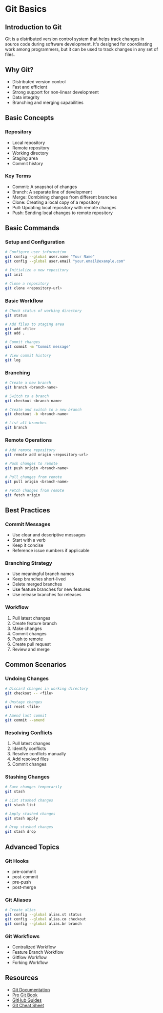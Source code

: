 # Git Basics

## Introduction to Git
Git is a distributed version control system that helps track changes in source code during software development. It's designed for coordinating work among programmers, but it can be used to track changes in any set of files.

## Why Git?
- Distributed version control
- Fast and efficient
- Strong support for non-linear development
- Data integrity
- Branching and merging capabilities

## Basic Concepts

### Repository
- Local repository
- Remote repository
- Working directory
- Staging area
- Commit history

### Key Terms
- Commit: A snapshot of changes
- Branch: A separate line of development
- Merge: Combining changes from different branches
- Clone: Creating a local copy of a repository
- Pull: Updating local repository with remote changes
- Push: Sending local changes to remote repository

## Basic Commands

### Setup and Configuration
```bash
# Configure user information
git config --global user.name "Your Name"
git config --global user.email "your.email@example.com"

# Initialize a new repository
git init

# Clone a repository
git clone <repository-url>
```

### Basic Workflow
```bash
# Check status of working directory
git status

# Add files to staging area
git add <file>
git add .

# Commit changes
git commit -m "Commit message"

# View commit history
git log
```

### Branching
```bash
# Create a new branch
git branch <branch-name>

# Switch to a branch
git checkout <branch-name>

# Create and switch to a new branch
git checkout -b <branch-name>

# List all branches
git branch
```

### Remote Operations
```bash
# Add remote repository
git remote add origin <repository-url>

# Push changes to remote
git push origin <branch-name>

# Pull changes from remote
git pull origin <branch-name>

# Fetch changes from remote
git fetch origin
```

## Best Practices

### Commit Messages
- Use clear and descriptive messages
- Start with a verb
- Keep it concise
- Reference issue numbers if applicable

### Branching Strategy
- Use meaningful branch names
- Keep branches short-lived
- Delete merged branches
- Use feature branches for new features
- Use release branches for releases

### Workflow
1. Pull latest changes
2. Create feature branch
3. Make changes
4. Commit changes
5. Push to remote
6. Create pull request
7. Review and merge

## Common Scenarios

### Undoing Changes
```bash
# Discard changes in working directory
git checkout -- <file>

# Unstage changes
git reset <file>

# Amend last commit
git commit --amend
```

### Resolving Conflicts
1. Pull latest changes
2. Identify conflicts
3. Resolve conflicts manually
4. Add resolved files
5. Commit changes

### Stashing Changes
```bash
# Save changes temporarily
git stash

# List stashed changes
git stash list

# Apply stashed changes
git stash apply

# Drop stashed changes
git stash drop
```

## Advanced Topics

### Git Hooks
- pre-commit
- post-commit
- pre-push
- post-merge

### Git Aliases
```bash
# Create alias
git config --global alias.st status
git config --global alias.co checkout
git config --global alias.br branch
```

### Git Workflows
- Centralized Workflow
- Feature Branch Workflow
- Gitflow Workflow
- Forking Workflow

## Resources
- [Git Documentation](https://git-scm.com/doc)
- [Pro Git Book](https://git-scm.com/book/en/v2)
- [GitHub Guides](https://guides.github.com/)
- [Git Cheat Sheet](https://education.github.com/git-cheat-sheet-education.pdf) 